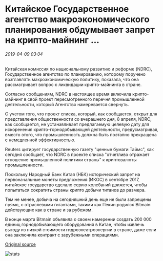 # Китайское Государственное агентство макроэкономического планирования обдумывает запрет на крипто-майнинг ...

###### 2019-04-09 03:04

Китайская комиссия по национальному развитию и реформе (NDRC), Государственное агентство по планированию, которому поручено возглавлять макроэкономическую политику, показала, что она рассматривает вопрос о ликвидации крипто-майнинга в стране.

Согласно сообщениям, NDRC в настоящее время включила крипто-майнинг в свой проект пересмотренного перечня промышленной деятельности, который Агентство намеревается свернуть.

С учетом того, что проект списка, который, как сообщается, открыт для представления общественности со вчерашнего дня, 8 апреля, NDRC, как сообщается, не устанавливает предлагаемую целевую дату для искоренения крипто-горнодобывающей деятельности, предусматривая, вместо этого, что промышленность должна быть поэтапно прекращена с немедленной эффективностью.

Reuters цитирует государственную газету "ценные бумаги Таймс", как сегодня сообщает, что NDRC в проекте списка "отчетливо отражает отношение промышленной политики страны" к криптовалюты промышленности.

Поскольку Народный Банк Китая (НБК) исторический запрет на первоначальные монеты предложения (ИКОС) в сентябре 2017, китайское государство сделало серию колебаний движется, чтобы попытаться сократить страны крипто добычи титанов до размера.

Тем не менее, добыча на сегодняшний день еще не были запрещены прямо, с отраслевыми гигантами, такими как Пекин родился Bitmain действующих как в стране и за рубежом.

В конце марта Bitmain объявила о своем намерении создать 200 000 единиц горнодобывающего оборудования в Китае, чтобы извлечь выгоду из низкой стоимости гидроэлектроэнергии в стране, даже если она заключила контракт с зарубежными операциями.

[Original source](https://cointelegraph.com/news/chinas-state-macroeconomic-planning-agency-mulls-ban-on-crypto-mining)

![stats](https://c.statcounter.com/11760860/0/a89fa40b/1/ "stats")